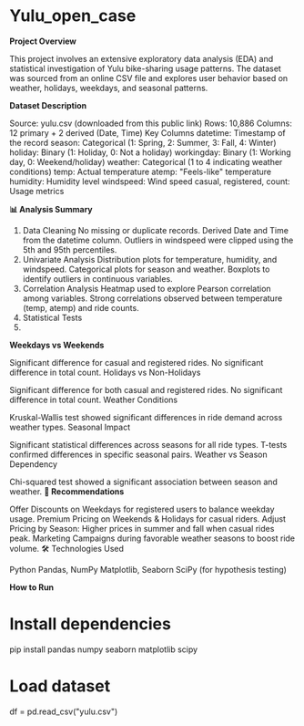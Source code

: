 # Yulu_open_case

**Project Overview**

This project involves an extensive exploratory data analysis (EDA) and statistical investigation of Yulu bike-sharing usage patterns. The dataset was sourced from an online CSV file and explores user behavior based on weather, holidays, weekdays, and seasonal patterns.

**Dataset Description**

Source: yulu.csv (downloaded from this public link)
Rows: 10,886
Columns: 12 primary + 2 derived (Date, Time)
Key Columns
datetime: Timestamp of the record
season: Categorical (1: Spring, 2: Summer, 3: Fall, 4: Winter)
holiday: Binary (1: Holiday, 0: Not a holiday)
workingday: Binary (1: Working day, 0: Weekend/holiday)
weather: Categorical (1 to 4 indicating weather conditions)
temp: Actual temperature
atemp: "Feels-like" temperature
humidity: Humidity level
windspeed: Wind speed
casual, registered, count: Usage metrics

**📊 Analysis Summary**

1. Data Cleaning
No missing or duplicate records.
Derived Date and Time from the datetime column.
Outliers in windspeed were clipped using the 5th and 95th percentiles.
2. Univariate Analysis
Distribution plots for temperature, humidity, and windspeed.
Categorical plots for season and weather.
Boxplots to identify outliers in continuous variables.
3. Correlation Analysis
Heatmap used to explore Pearson correlation among variables.
Strong correlations observed between temperature (temp, atemp) and ride counts.
4. Statistical Tests
5. 
**Weekdays vs Weekends**

Significant difference for casual and registered rides.
No significant difference in total count.
Holidays vs Non-Holidays

Significant difference for both casual and registered rides.
No significant difference in total count.
Weather Conditions

Kruskal-Wallis test showed significant differences in ride demand across weather types.
Seasonal Impact

Significant statistical differences across seasons for all ride types.
T-tests confirmed differences in specific seasonal pairs.
Weather vs Season Dependency

Chi-squared test showed a significant association between season and weather.
**📌 Recommendations**

Offer Discounts on Weekdays for registered users to balance weekday usage.
Premium Pricing on Weekends & Holidays for casual riders.
Adjust Pricing by Season: Higher prices in summer and fall when casual rides peak.
Marketing Campaigns during favorable weather seasons to boost ride volume.
🛠️ Technologies Used

Python
Pandas, NumPy
Matplotlib, Seaborn
SciPy (for hypothesis testing)

**How to Run**
# Install dependencies
pip install pandas numpy seaborn matplotlib scipy

# Load dataset
df = pd.read_csv("yulu.csv")

